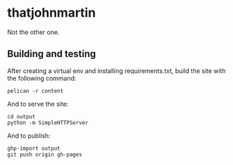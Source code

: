 thatjohnmartin
==============

Not the other one.

Building and testing
--------------------

After creating a virtual env and installing requirements.txt, build the site with the following command:

    pelican -r content

And to serve the site:

    cd output
    python -m SimpleHTTPServer

And to publish:

    ghp-import output
    git push origin gh-pages
